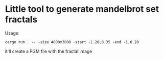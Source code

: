 # Little tool to generate mandelbrot set fractals

Usage:
```
cargo run . -- -size 4000x3000 -start -1.20,0.35 -end -1,0.20
```

it'll create a PGM file with the fractal image
